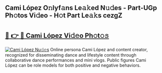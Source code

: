 ## Cami López O𝚗lyf𝚊ns Le𝚊𝚔ed N𝚞𝚍es - Part-UGp Ph𝚘tos Vi𝚍eo - H𝚘t Part Le𝚊𝚔s cezgZ

# <h2><a href="http://hf5ou6m.feru.top/?c=Cami+L%c3%b3pez">🔗 👉 🔴 Cami López Vi𝚍𝚎o Ph𝚘t𝚘𝚜</a></h2>

[![Cami López Nu𝚍𝚎s](https://i.imgur.com/0TWrTi3.gif)](http://hf5ou6m.feru.top/?c=Cami+L%c3%b3pez)
Online persona Cami López and content creator, recognized for disseminating dance and lifestyle content through collaborative dance performances and mini vlogs. Public figures Cami López can be role models for both positive and negative behaviors. 
